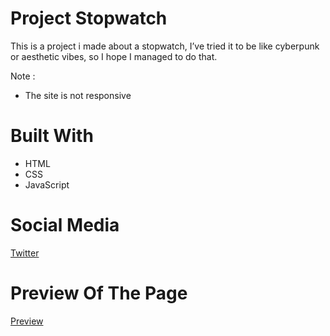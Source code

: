 # Project Stopwatch
This is a project i made about a stopwatch, I’ve tried it to be like cyberpunk or aesthetic vibes, so I hope I managed to do that.

Note : 

* The site is not responsive

# Built With
* HTML
* CSS
* JavaScript

# Social Media
[Twitter](https://twitter.com/yuukasuoh)

# Preview Of The Page
[Preview](https://yuukadev.github.io/stopwatch/)
